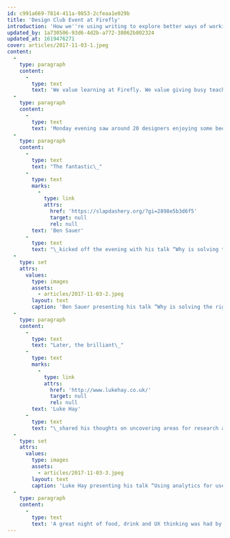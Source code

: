 ```yaml
---
id: c991a669-7814-411a-9853-2cfeaa1e029b
title: 'Design Club Event at Firefly'
introduction: 'How we''re using writing to explore better ways of working'
updated_by: 1a730506-93d6-4d2b-a772-38062b802324
updated_at: 1619476271
cover: articles/2017-11-03-1.jpeg
content:
  -
    type: paragraph
    content:
      -
        type: text
        text: 'We value learning at Firefly. We value giving busy teachers more time to teach. We value giving students more ways to learn. We value ensuring our team always have access to continual learning by providing a £1000 per person training budget. We also value our community. That’s why giving meetup groups like Design Club is important to us.'
  -
    type: paragraph
    content:
      -
        type: text
        text: 'Monday evening saw around 20 designers enjoying some beer, pizza and listening to some fascinating talks by thought leaders in the field of User Experience Design.'
  -
    type: paragraph
    content:
      -
        type: text
        text: "The fantastic\_"
      -
        type: text
        marks:
          -
            type: link
            attrs:
              href: 'https://slapdashery.org/?gi=2898e5b3d6f5'
              target: null
              rel: null
        text: 'Ben Sauer'
      -
        type: text
        text: "\_kicked off the evening with his talk “Why is solving the right problem so hard?”, in which he shared his manifesto of why user research is of paramount importance when building digital products."
  -
    type: set
    attrs:
      values:
        type: images
        assets:
          - articles/2017-11-03-2.jpeg
        layout: text
        caption: 'Ben Sauer presenting his talk “Why is solving the right problem so hard?”'
  -
    type: paragraph
    content:
      -
        type: text
        text: "Later, the brilliant\_"
      -
        type: text
        marks:
          -
            type: link
            attrs:
              href: 'http://www.lukehay.co.uk/'
              target: null
              rel: null
        text: 'Luke Hay'
      -
        type: text
        text: "\_shared his thoughts on uncovering areas for research and the testing of design decisions using data in his talk “Using analytics for user research”."
  -
    type: set
    attrs:
      values:
        type: images
        assets:
          - articles/2017-11-03-3.jpeg
        layout: text
        caption: 'Luke Hay presenting his talk “Using analytics for user research”'
  -
    type: paragraph
    content:
      -
        type: text
        text: 'A great night of food, drink and UX thinking was had by all. Roll on the next Design Club event!'
---
```

